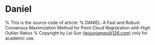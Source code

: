 # Daniel

% This is the source code of article:
% DANIEL: A Fast and Robust Consensus Maximization Method for Point Cloud Registration with High Outlier Ratios
% Copyright by Lei Sun (leisunjames@126.com) only for academic use.
